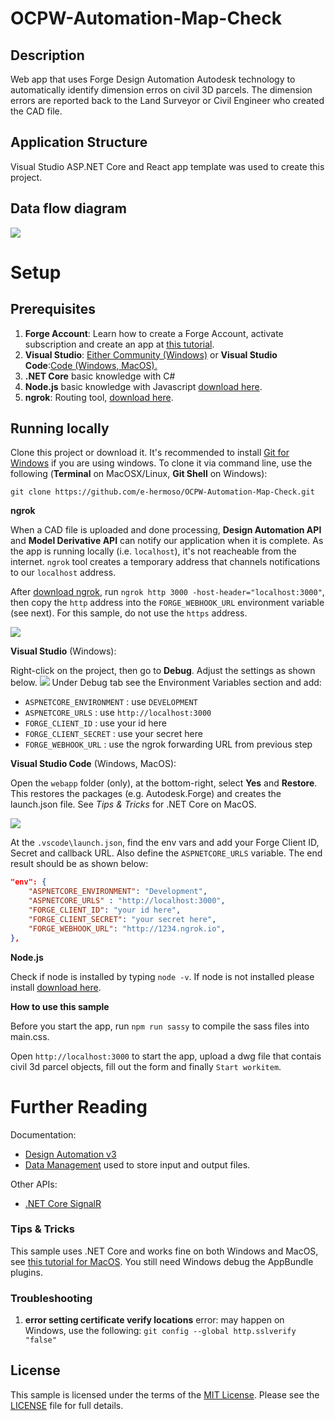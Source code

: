 # OCPW-Automation-Map-Check
## Description
Web app that uses Forge Design Automation Autodesk technology to automatically identify dimension erros on civil 3D parcels. The dimension errors are reported back to the Land Surveyor or Civil Engineer who created the CAD file.

## Application Structure
Visual Studio ASP.NET Core and React app template was used to create this project.

## Data flow diagram
![](https://github.com/e-hermoso/OCPW-Automation-Map-Check/blob/main/media/aboutapp/img/Data%20Flow%20Forge%20Checker.jpg)

# Setup

## Prerequisites

1. **Forge Account**: Learn how to create a Forge Account, activate subscription and create an app at [this tutorial](http://learnforge.autodesk.io/#/account/). 
2. **Visual Studio**: [Either Community (Windows)](https://visualstudio.microsoft.com/downloads/) or **Visual Studio Code**:[Code (Windows, MacOS).](https://code.visualstudio.com/download)
3. **.NET Core** basic knowledge with C#
4. **Node.js** basic knowledge with Javascript [download here](https://nodejs.org/en/download/).
5. **ngrok**: Routing tool, [download here](https://ngrok.com/). 
## Running locally

Clone this project or download it. It's recommended to install [Git for Windows](https://git-scm.com/download/win) if you are using windows. To clone it via command line, use the following (**Terminal** on MacOSX/Linux, **Git Shell** on Windows):

    git clone https://github.com/e-hermoso/OCPW-Automation-Map-Check.git
    
**ngrok**

When a CAD file is uploaded and done processing, **Design Automation API** and **Model Derivative API** can notify our application when it is complete. As the app is running locally (i.e. `localhost`), it's not reacheable from the internet. `ngrok` tool creates a temporary address that channels notifications to our `localhost` address.

After [download ngrok](https://ngrok.com/), run `ngrok http 3000 -host-header="localhost:3000"`, then copy the `http` address into the `FORGE_WEBHOOK_URL` environment variable (see next). For this sample, do not use the `https` address.

![](https://github.com/e-hermoso/OCPW-Automation-Map-Check/blob/main/media/aboutapp/img/ngrok-setup.gif)

**Visual Studio** (Windows):

Right-click on the project, then go to **Debug**. Adjust the settings as shown below.
![](https://github.com/e-hermoso/OCPW-Automation-Map-Check/blob/main/media/aboutapp/img/env-setup.gif)
Under Debug tab see the Environment Variables section and add:
- `ASPNETCORE_ENVIRONMENT` : use `DEVELOPMENT`
- `ASPNETCORE_URLS` : use `http://localhost:3000`
- `FORGE_CLIENT_ID` : use your id here
- `FORGE_CLIENT_SECRET` : use your secret here
- `FORGE_WEBHOOK_URL` : use the ngrok forwarding URL from previous step

**Visual Studio Code** (Windows, MacOS):

Open the `webapp` folder (only), at the bottom-right, select **Yes** and **Restore**. This restores the packages (e.g. Autodesk.Forge) and creates the launch.json file. See *Tips & Tricks* for .NET Core on MacOS.

![](https://github.com/e-hermoso/OCPW-Automation-Map-Check/blob/main/media/aboutapp/img/visual_code_restore.png)

At the `.vscode\launch.json`, find the env vars and add your Forge Client ID, Secret and callback URL. Also define the `ASPNETCORE_URLS` variable. The end result should be as shown below:

```json
"env": {
    "ASPNETCORE_ENVIRONMENT": "Development",
    "ASPNETCORE_URLS" : "http://localhost:3000",
    "FORGE_CLIENT_ID": "your id here",
    "FORGE_CLIENT_SECRET": "your secret here",
    "FORGE_WEBHOOK_URL": "http://1234.ngrok.io",
},
```
**Node.js**

Check if node is installed by typing `node -v`. If node is not installed please install [download here](https://nodejs.org/en/download/).

**How to use this sample**

Before you start the app, run `npm run sassy` to compile the sass files into main.css.

Open `http://localhost:3000` to start the app, upload a dwg file that contais civil 3d parcel objects, fill out the form and finally `Start workitem`. 

# Further Reading

Documentation:

- [Design Automation v3](https://forge.autodesk.com/en/docs/design-automation/v3/developers_guide/overview/)
- [Data Management](https://forge.autodesk.com/en/docs/data/v2/reference/http/) used to store input and output files.

Other APIs:

- [.NET Core SignalR](https://docs.microsoft.com/en-us/aspnet/core/signalr/introduction?view=aspnetcore-3.1)

### Tips & Tricks

This sample uses .NET Core and works fine on both Windows and MacOS, see [this tutorial for MacOS](https://github.com/augustogoncalves/dotnetcoreheroku). You still need Windows debug the AppBundle plugins.

### Troubleshooting

1. **error setting certificate verify locations** error: may happen on Windows, use the following: `git config --global http.sslverify "false"`

## License

This sample is licensed under the terms of the [MIT License](http://opensource.org/licenses/MIT). Please see the [LICENSE](LICENSE) file for full details.
